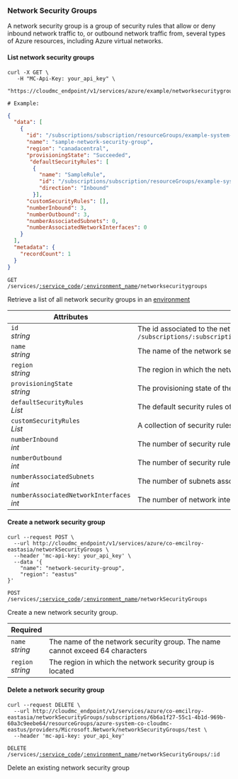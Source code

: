 ### Network Security Groups

A network security group is a group of security rules that allow or deny inbound network traffic to, or outbound network traffic from, several types of Azure resources, including Azure virtual networks.

<!-------------------- LIST NETWORK SECURITY GROUPS -------------------->

#### List network security groups

```shell
curl -X GET \
   -H "MC-Api-Key: your_api_key" \
   "https://cloudmc_endpoint/v1/services/azure/example/networksecuritygroups"

# Example:
```
```json
{
  "data": [
    {
      "id": "/subscriptions/subscription/resourceGroups/example-system-azure-example/providers/Microsoft.Network/networksecuritygroups/sample-network-security-group",
      "name": "sample-network-security-group",
      "region": "canadacentral",
      "provisioningState": "Succeeded",
       "defaultSecurityRules": [
        {
          "name": "SampleRule",
          "id": "/subscriptions/subscription/resourceGroups/example-system-azure-example/providers/Microsoft.Network/networksecuritygroups/sample-network-security-group/defaultSecurityRules/SampleRuleInBound",
          "direction": "Inbound"
        }],
      "customSecurityRules": [],
      "numberInbound": 3,
      "numberOutbound": 3,
      "numberAssociatedSubnets": 0,
      "numberAssociatedNetworkInterfaces": 0
    }
  ],
  "metadata": {
    "recordCount": 1
  }
}
```

<code>GET /services/<a href="#administration-service-connections">:service_code</a>/<a href="#administration-environments">:environment_name</a>/networksecuritygroups</code>

Retrieve a list of all network security groups in an [environment](#administration-environments)

Attributes | &nbsp;
---------- | -----
`id`<br/>*string* | The id associated to the network security group. This is a canonized id from azure which is the form of `/subscriptions/:subscriptionid/resourceGroups/:resourcegroup/providers/Microsoft.Network/networksecuritygroups/:networkSecurityGroupName`
`name`<br/>*string* | The name of the network security group.
`region`<br/>*string* | The region in which the network security group is located
`provisioningState`<br/>*string* | The provisioning state of the network security group. Possible values are : Succeeded, Updating, Deleting and Failed
`defaultSecurityRules`<br/>*List* | The default security rules of network security group
`customSecurityRules`<br/>*List* | A collection of security rules of the network security group
`numberInbound`<br/>*int* | The number of security rules (default and custom) which are inbound
`numberOutbound`<br/>*int* | The number of security rules (default and custom) which are outbound
`numberAssociatedSubnets`<br/>*int* | The number of subnets associated with this network security group
`numberAssociatedNetworkInterfaces`<br/>*int* | The number of network interfaces associated with this network security group

<!-------------------- CREATE A NETWORK SECURITY GROUP -------------------->

#### Create a network security group

```shell
curl --request POST \
  --url http://cloudmc_endpoint/v1/services/azure/co-emcilroy-eastasia/networkSecurityGroups \
  --header 'mc-api-key: your_api_key' \
  --data '{
	"name": "network-security-group", 
	"region": "eastus"
}'
```

<code>POST /services/<a href="#administration-service-connections">:service_code</a>/<a href="#administration-environments">:environment_name</a>/networkSecurityGroups</code>

Create a new network security group.

Required | &nbsp;
------- | -----------
`name` <br/>*string* | The name of the network security group. The name cannot exceed 64 characters
`region`<br/>*string* | The region in which the network security group is located

#### Delete a network security group

```shell 
curl --request DELETE \
  --url http://cloudmc_endpoint/v1/services/azure/co-emcilroy-eastasia/networkSecurityGroups/subscriptions/6b6a1f27-55c1-4b1d-969b-60a3c9eebe64/resourceGroups/azure-system-co-cloudmc-eastus/providers/Microsoft.Network/networkSecurityGroups/test \
  --header 'mc-api-key: your_api_key'
  ```

  <code>DELETE /services/<a href="#administration-service-connections">:service_code</a>/<a href="#administration-environments">:environment_name</a>/networkSecurityGroups/:id</code>

  Delete an existing network security group